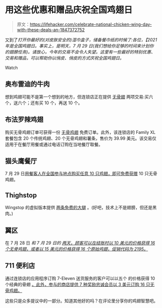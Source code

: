 # 用这些优惠和赠品庆祝全国鸡翅日

> 原文：<https://lifehacker.com/celebrate-national-chicken-wing-day-with-these-deals-an-1847372752>

又到了*打开你最好的(对皮肤安全的)湿巾盒子，储备餐巾纸的时候了:各位，【2021 年是全国鸡翅日。事实上，是明天，7 月 29 日(我们想给你足够的时间来计划你的翅膀任务)。请放心，今年的交易不会令人失望。这里有一些最好的特别优惠、交易和赠品，可以帮助你以俏皮、俏皮的方式庆祝全国鸡翅日。*

Watch

## 奥布雷迪的牛肉

想到鸡翅可能不是第一个想到的地方，但连锁店正在提供 [无骨翅](https://www.today.com/food/how-get-free-wings-national-chicken-wing-day-2021-t226247) 两项交易:买六个，送六个；还有买 10 个，再送 10 个。

## 布法罗辣鸡翅

购买无骨鸡翅订单可获得一份 [无骨鸡翅](https://www.today.com/food/how-get-free-wings-national-chicken-wing-day-2021-t226247) 免费订单。此外，该连锁店的 Family XL 套餐包含 20 个传统鸡翅、20 个无骨鸡翅和薯条，售价为 39.99 美元。该交易仅适用于在餐厅用餐或通过电话订购在当地餐厅取餐。

## 猫头鹰餐厅

7 月 29 日[用餐客人在全国参与地点购买任意 10 只鸡翅，即可免费获赠](https://www.hooters.com/) 10 只无骨鸡翅。

## Thighstop

Wingstop 的虚拟版本提供 [两条免费的大腿](https://www.today.com/food/how-get-free-wings-national-chicken-wing-day-2021-t226247) 。(好吧，技术上不是翅膀，但还是黑肉。)

## 翼区

在 7 月 28 日 *和 7 月 29 日的 [两天，顾客可以在结账时以 10 美元的价格获得 16 个无骨鸡翅，或者以 15 美元的价格获得 16 个原始鸡翅，促销代码为 2195。](https://www.today.com/food/how-get-free-wings-national-chicken-wing-day-2021-t226247)*

## 711 便利店

通过连锁店的应用程序订购 7-Eleven 送货服务的客户可以以五个 的价格获得 10 个经典的骨翅 [。此外，参与的商店提供 7 种奖励忠诚会员以 3 美元订购 16 只无骨鸡翅。](https://corp.7-eleven.com/corp-press-releases/07-23-2021-7-eleven-delivers-buy-one-get-one-free-wing-deals-on-national-chicken-wing-day)

这些只是众多提议中的一部分。知道其他好的吗？在评论里分享你的鸡翅智慧吧。